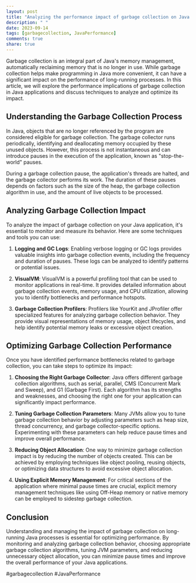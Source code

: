 ```yaml
---
layout: post
title: "Analyzing the performance impact of garbage collection on Java applications with long-running processes"
description: " "
date: 2023-09-14
tags: [garbagecollection, JavaPerformance]
comments: true
share: true
---
```


Garbage collection is an integral part of Java's memory management, automatically reclaiming memory that is no longer in use. While garbage collection helps make programming in Java more convenient, it can have a significant impact on the performance of long-running processes. In this article, we will explore the performance implications of garbage collection in Java applications and discuss techniques to analyze and optimize its impact.

## Understanding the Garbage Collection Process

In Java, objects that are no longer referenced by the program are considered eligible for garbage collection. The garbage collector runs periodically, identifying and deallocating memory occupied by these unused objects. However, this process is not instantaneous and can introduce pauses in the execution of the application, known as "stop-the-world" pauses.

During a garbage collection pause, the application's threads are halted, and the garbage collector performs its work. The duration of these pauses depends on factors such as the size of the heap, the garbage collection algorithm in use, and the amount of live objects to be processed.

## Analyzing Garbage Collection Impact

To analyze the impact of garbage collection on your Java application, it's essential to monitor and measure its behavior. Here are some techniques and tools you can use:

1. **Logging and GC Logs**: Enabling verbose logging or GC logs provides valuable insights into garbage collection events, including the frequency and duration of pauses. These logs can be analyzed to identify patterns or potential issues.

2. **VisualVM**: VisualVM is a powerful profiling tool that can be used to monitor applications in real-time. It provides detailed information about garbage collection events, memory usage, and CPU utilization, allowing you to identify bottlenecks and performance hotspots.

3. **Garbage Collection Profilers**: Profilers like YourKit and JProfiler offer specialized features for analyzing garbage collection behavior. They provide visual representations of memory usage, object lifecycles, and help identify potential memory leaks or excessive object creation.

## Optimizing Garbage Collection Performance

Once you have identified performance bottlenecks related to garbage collection, you can take steps to optimize its impact:

1. **Choosing the Right Garbage Collector**: Java offers different garbage collection algorithms, such as serial, parallel, CMS (Concurrent Mark and Sweep), and G1 (Garbage First). Each algorithm has its strengths and weaknesses, and choosing the right one for your application can significantly impact performance.

2. **Tuning Garbage Collection Parameters**: Many JVMs allow you to tune garbage collection behavior by adjusting parameters such as heap size, thread concurrency, and garbage collector-specific options. Experimenting with these parameters can help reduce pause times and improve overall performance.

3. **Reducing Object Allocation**: One way to minimize garbage collection impact is by reducing the number of objects created. This can be achieved by employing techniques like object pooling, reusing objects, or optimizing data structures to avoid excessive object allocation.

4. **Using Explicit Memory Management**: For critical sections of the application where minimal pause times are crucial, explicit memory management techniques like using Off-Heap memory or native memory can be employed to sidestep garbage collection.

## Conclusion

Understanding and managing the impact of garbage collection on long-running Java processes is essential for optimizing performance. By monitoring and analyzing garbage collection behavior, choosing appropriate garbage collection algorithms, tuning JVM parameters, and reducing unnecessary object allocation, you can minimize pause times and improve the overall performance of your Java applications.

#garbagecollection #JavaPerformance